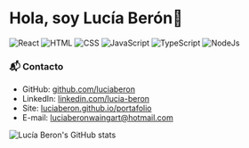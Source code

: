 # Hola, soy Lucía Berón👋

![React](https://img.shields.io/badge/React-Beginner-lightblue)
![HTML](https://img.shields.io/badge/HTML-Expert-orange)
![CSS](https://img.shields.io/badge/CSS-Expert-blue)
![JavaScript](https://img.shields.io/badge/JavaScript-Intermediate-yellow)
![TypeScript](https://img.shields.io/badge/TypeScript-Beginner-blue)
![NodeJs](https://img.shields.io/badge/Nodejs-Beginner-lightgreen)

### 📬 Contacto

- GitHub: [github.com/luciaberon](https://github.com/luciaberon)
- LinkedIn: [linkedin.com/lucia-beron](https://linkedin.com/lucia-beron)
- Site: [luciaberon.github.io/portafolio](https://luciaberon.github.io/portafolio)
- E-mail: luciaberonwaingart@hotmail.com

![Lucía Beron's GitHub stats](https://github-readme-stats.vercel.app/api?username=luciaberon&langs_count=10&layout=compact&hide_border=true&bg_color=00000000&text_color=3498db)
